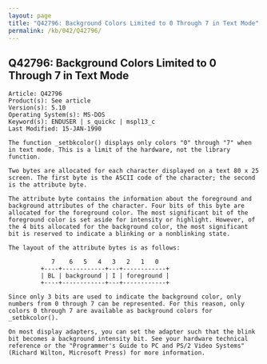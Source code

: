 ```yaml
---
layout: page
title: "Q42796: Background Colors Limited to 0 Through 7 in Text Mode"
permalink: /kb/042/Q42796/
---
```


## Q42796: Background Colors Limited to 0 Through 7 in Text Mode

	Article: Q42796
	Product(s): See article
	Version(s): 5.10
	Operating System(s): MS-DOS
	Keyword(s): ENDUSER | s_quickc | mspl13_c
	Last Modified: 15-JAN-1990
	
	The function _setbkcolor() displays only colors "0" through "7" when
	in text mode. This is a limit of the hardware, not the library
	function.
	
	Two bytes are allocated for each character displayed on a text 80 x 25
	screen. The first byte is the ASCII code of the character; the second
	is the attribute byte.
	
	The attribute byte contains the information about the foreground and
	background attributes of the character. Four bits of this byte are
	allocated for the foreground color. The most significant bit of the
	foreground color is set aside for intensity or highlight. However, of
	the 4 bits allocated for the background color, the most significant
	bit is reserved to indicate a blinking or a nonblinking state.
	
	The layout of the attribute bytes is as follows:
	
	            7    6   5   4   3   2   1   0
	         +----+------------+---+------------+
	         | BL | background | I | foreground |
	         +----+------------+---+------------+
	
	Since only 3 bits are used to indicate the background color, only
	numbers from 0 through 7 can be represented. For this reason, only
	colors 0 through 7 are available as background colors for
	_setbkcolor().
	
	On most display adapters, you can set the adapter such that the blink
	bit becomes a background intensity bit. See your hardware technical
	reference or the "Programmer's Guide to PC and PS/2 Video Systems"
	(Richard Wilton, Microsoft Press) for more information.

